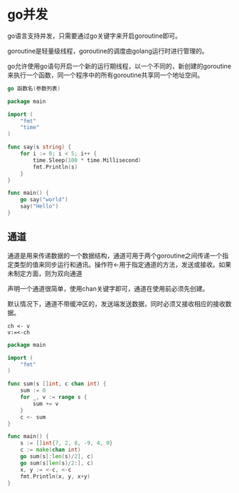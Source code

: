 # go并发

go语言支持并发，只需要通过go关键字来开启goroutine即可。

goroutine是轻量级线程，goroutine的调度由golang运行时进行管理的。

go允许使用go语句开启一个新的运行期线程，以一个不同的，新创建的goroutine来执行一个函数，同一个程序中的所有goroutine共享同一个地址空间。

```go
go 函数名(参数列表)
```
```go
package main

import (
	"fmt"
	"time"
)

func say(s string) {
	for i := 0; i < 5; i++ {
		time.Sleep(100 * time.Millisecond)
		fmt.Println(s)
	}
}

func main() {
	go say("world")
	say("Hello")
}

```
## 通道

通道是用来传递数据的一个数据结构，通道可用于两个goroutine之间传递一个指定类型的值来同步运行和通讯。操作符<-用于指定通道的方法，发送或接收。如果未制定方面，则为双向通道

声明一个通道很简单，使用chan关键字即可，通道在使用前必须先创建。

默认情况下，通道不带缓冲区的，发送端发送数据，同时必须又接收相应的接收数据。

```
ch <- v
v:=<-ch
```

```go
package main

import (
	"fmt"
)

func sum(s []int, c chan int) {
	sum := 0
	for _, v := range s {
		sum += v
	}
	c <- sum
}

func main() {
	s := []int{7, 2, 8, -9, 4, 0}
	c := make(chan int)
	go sum(s[:len(s)/2], c)
	go sum(s[len(s)/2:], c)
	x, y := <-c, <-c
	fmt.Println(x, y, x+y)
}
```